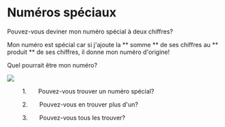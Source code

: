 # Numéros spéciaux

Pouvez-vous deviner mon numéro spécial à deux chiffres?

Mon numéro est spécial car si j'ajoute la ** somme ** de ses chiffres au ** produit ** de ses chiffres, il donne mon numéro d'origine!

Quel pourrait être mon numéro?

![](https://github.com/supportingami/sami-maths-club/blob/master/maths-club-pack/images/special-numbers-1.png?raw=true)

&nbsp;&nbsp;&nbsp;&nbsp;&nbsp;&nbsp;&nbsp;&nbsp;&nbsp;1.&nbsp;&nbsp;&nbsp;&nbsp;&nbsp;&nbsp; Pouvez-vous trouver un numéro spécial?

&nbsp;&nbsp;&nbsp;&nbsp;&nbsp;&nbsp;&nbsp;&nbsp;&nbsp;2.&nbsp;&nbsp;&nbsp;&nbsp;&nbsp;&nbsp;   Pouvez-vous en trouver plus d'un?

&nbsp;&nbsp;&nbsp;&nbsp;&nbsp;&nbsp;&nbsp;&nbsp;&nbsp;3.&nbsp;&nbsp;&nbsp;&nbsp;&nbsp;&nbsp;  Pouvez-vous tous les trouver?


